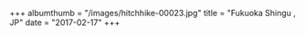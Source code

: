 +++
albumthumb = "/images/hitchhike-00023.jpg"
title = "Fukuoka Shingu , JP"
date = "2017-02-17"
+++

